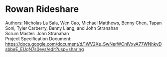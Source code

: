 # Rowan Rideshare

Authors: Nicholas La Sala, Wen Cao, Michael Matthews, Benny Chen, Tapan Soni, Tyler Carberry, Benny Liang, and John Stranahan
<br>Scrum Master: John Stranahan
<br>Project Specification Document: https://docs.google.com/document/d/1WV2Xe_SwNerWCnlVxyA77WNhkyDsbbeE_EUqN7s0eys/edit?usp=sharing
